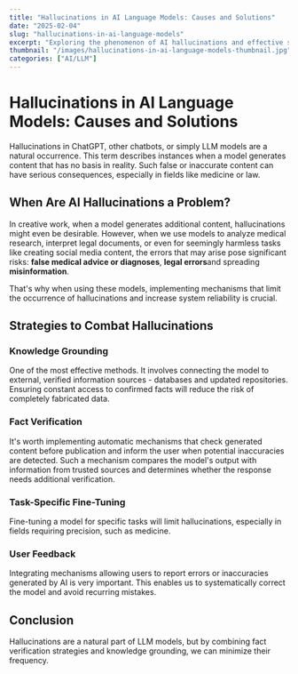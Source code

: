 ```yaml
---
title: "Hallucinations in AI Language Models: Causes and Solutions"
date: "2025-02-04"
slug: "hallucinations-in-ai-language-models"
excerpt: "Exploring the phenomenon of AI hallucinations and effective strategies to minimize their occurrence in LLM applications."
thumbnail: "/images/hallucinations-in-ai-language-models-thumbnail.jpg"
categories: ["AI/LLM"]
---
```


# Hallucinations in AI Language Models: Causes and Solutions

Hallucinations in ChatGPT, other chatbots, or simply LLM models are a natural occurrence. This term describes instances when a model generates content that has no basis in reality. Such false or inaccurate content can have serious consequences, especially in fields like medicine or law.

## When Are AI Hallucinations a Problem?

In creative work, when a model generates additional content, hallucinations might even be desirable. However, when we use models to analyze medical research, interpret legal documents, or even for seemingly harmless tasks like creating social media content, the errors that may arise pose significant risks: **false medical advice or diagnoses**, **legal errors**and spreading **misinformation**.

That's why when using these models, implementing mechanisms that limit the occurrence of hallucinations and increase system reliability is crucial.

## Strategies to Combat Hallucinations

### Knowledge Grounding

One of the most effective methods. It involves connecting the model to external, verified information sources - databases and updated repositories. Ensuring constant access to confirmed facts will reduce the risk of completely fabricated data.

### Fact Verification

It's worth implementing automatic mechanisms that check generated content before publication and inform the user when potential inaccuracies are detected. Such a mechanism compares the model's output with information from trusted sources and determines whether the response needs additional verification.

### Task-Specific Fine-Tuning

Fine-tuning a model for specific tasks will limit hallucinations, especially in fields requiring precision, such as medicine.

### User Feedback

Integrating mechanisms allowing users to report errors or inaccuracies generated by AI is very important. This enables us to systematically correct the model and avoid recurring mistakes.

## Conclusion

Hallucinations are a natural part of LLM models, but by combining fact verification strategies and knowledge grounding, we can minimize their frequency.